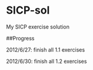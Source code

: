 SICP-sol
========

My SICP exercise solution

##Progress

2012/6/27: finish all 1.1 exercises

2012/6/30: finish all 1.2 exercises
